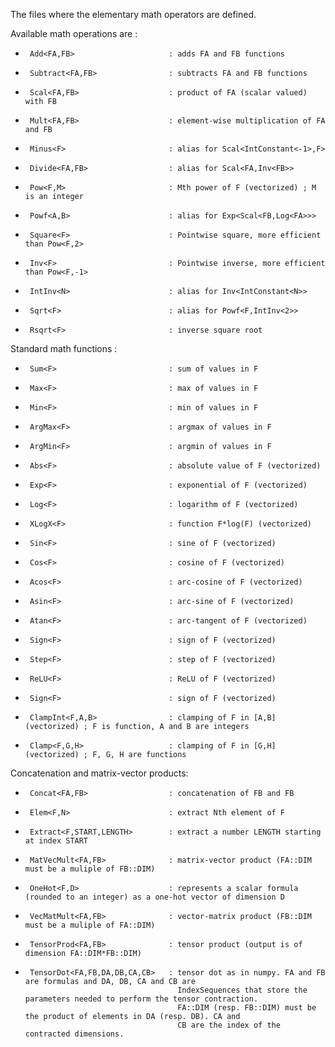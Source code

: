 The files where the elementary math operators are defined.

Available math operations are :
 *      Add<FA,FB>                     : adds FA and FB functions
 *      Subtract<FA,FB>                : subtracts FA and FB functions
 *      Scal<FA,FB>                    : product of FA (scalar valued) with FB
 *      Mult<FA,FB>                    : element-wise multiplication of FA and FB
 *      Minus<F>                       : alias for Scal<IntConstant<-1>,F>
 *      Divide<FA,FB>                  : alias for Scal<FA,Inv<FB>>
 *      Pow<F,M>                       : Mth power of F (vectorized) ; M is an integer
 *      Powf<A,B>                      : alias for Exp<Scal<FB,Log<FA>>>
 *      Square<F>                      : Pointwise square, more efficient than Pow<F,2>
 *      Inv<F>                         : Pointwise inverse, more efficient than Pow<F,-1>
 *      IntInv<N>                      : alias for Inv<IntConstant<N>>
 *      Sqrt<F>                        : alias for Powf<F,IntInv<2>>
 *      Rsqrt<F>                       : inverse square root

Standard math functions :   
 *      Sum<F>                         : sum of values in F
 *      Max<F>                         : max of values in F
 *      Min<F>                         : min of values in F
 *      ArgMax<F>                      : argmax of values in F
 *      ArgMin<F>                      : argmin of values in F
 *      Abs<F>                         : absolute value of F (vectorized)
 *      Exp<F>                         : exponential of F (vectorized)
 *      Log<F>                         : logarithm of F (vectorized)
 *      XLogX<F>                       : function F*log(F) (vectorized)
 *      Sin<F>                         : sine of F (vectorized)
 *      Cos<F>                         : cosine of F (vectorized)
 *      Acos<F>                        : arc-cosine of F (vectorized)
 *      Asin<F>                        : arc-sine of F (vectorized)
 *      Atan<F>                        : arc-tangent of F (vectorized)
 *      Sign<F>                        : sign of F (vectorized)
 *      Step<F>                        : step of F (vectorized)
 *      ReLU<F>                        : ReLU of F (vectorized)
 *      Sign<F>                        : sign of F (vectorized)
 *      ClampInt<F,A,B>                : clamping of F in [A,B] (vectorized) ; F is function, A and B are integers
 *      Clamp<F,G,H>                   : clamping of F in [G,H] (vectorized) ; F, G, H are functions
 
Concatenation and matrix-vector products:
 *      Concat<FA,FB>                  : concatenation of FB and FB
 *      Elem<F,N>                      : extract Nth element of F
 *      Extract<F,START,LENGTH>        : extract a number LENGTH starting at index START
 *      MatVecMult<FA,FB>              : matrix-vector product (FA::DIM must be a muliple of FB::DIM)
 *      OneHot<F,D>                    : represents a scalar formula (rounded to an integer) as a one-hot vector of dimension D
 *      VecMatMult<FA,FB>              : vector-matrix product (FB::DIM must be a muliple of FA::DIM)
 *      TensorProd<FA,FB>              : tensor product (output is of dimension FA::DIM*FB::DIM)
 *      TensorDot<FA,FB,DA,DB,CA,CB>   : tensor dot as in numpy. FA and FB are formulas and DA, DB, CA and CB are
                                         IndexSequences that store the parameters needed to perform the tensor contraction.
                                         FA::DIM (resp. FB::DIM) must be the product of elements in DA (resp. DB). CA and
                                         CB are the index of the contracted dimensions.
